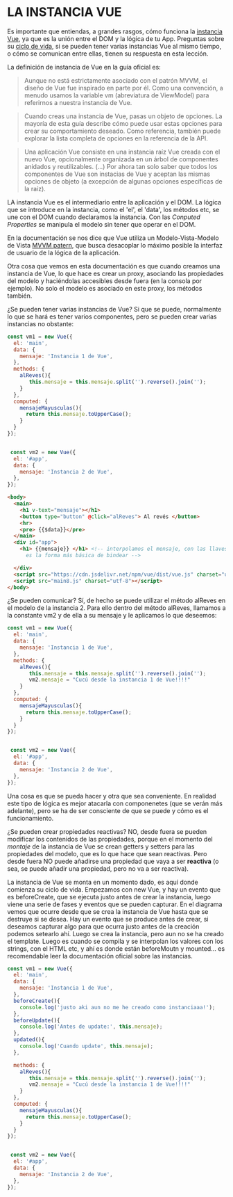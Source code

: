 # LA INSTANCIA VUE


Es importante que entiendas, a grandes rasgos, cómo funciona la [instancia Vue](https://vuejs.org/v2/guide/instance.html), ya que es la unión entre el DOM y la lógica de tu App. Preguntas sobre su [ciclo de vida](https://vuejs.org/v2/guide/instance.html#Lifecycle-Diagram), si se pueden tener varias instancias Vue al mismo tiempo, o cómo se comunican entre ellas, tienen su respuesta en esta lección.

La definición de instancia de Vue en la guía oficial es:
>Aunque no está estrictamente asociado con el patrón MVVM, el diseño de Vue fue inspirado en parte por él. Como una convención, a menudo usamos la variable vm (abreviatura de ViewModel) para referirnos a nuestra instancia de Vue.

>Cuando creas una instancia de Vue, pasas un objeto de opciones. La mayoría de esta guía describe cómo puede usar estas opciones para crear su comportamiento deseado. Como referencia, también puede explorar la lista completa de opciones en la referencia de la API.

>Una aplicación Vue consiste en una instancia raíz Vue creada con el nuevo Vue, opcionalmente organizada en un árbol de componentes anidados y reutilizables. (...) Por ahora tan solo saber que todos los componentes de Vue son instacias de Vue y aceptan las mismas opciones de objeto (a excepción de algunas opciones específicas de la raíz).

 LA instancia Vue es el intermediario entre la aplicación y el DOM. La lógica que se introduce en la instancia, como el 'el', el 'data', los métodos etc, se une con el DOM cuando declaramos la instancia. Con las *Conputed Properties* se manipula el modelo sin tener que operar en el DOM.

 En la documentación se nos dice que Vue utiliza un Modelo-Vista-Modelo de Vista [MVVM patern](https://es.wikipedia.org/wiki/Modelo%E2%80%93vista%E2%80%93modelo_de_vista), que busca desacoplar lo máximo posible la interfaz de usuario de la lógica de la aplicación.

 Otra cosa que vemos en esta documentación es que cuando creamos una instancia de Vue, lo que hace es crear un proxy, asociando las propiedades del modelo y haciéndolas accesibles desde fuera (en la consola por ejemplo).
 No solo el modelo es asociado en este proxy, los métodos también.

 ¿Se pueden tener varias instancias de Vue? Si que se puede, normalmente lo que se hará es tener varios componentes, pero se pueden crear varias instancias no obstante:

```javascript
const vm1 = new Vue({
  el: 'main',
  data: {
    mensaje: 'Instancia 1 de Vue',
  },
  methods: {
    alReves(){
       this.mensaje = this.mensaje.split('').reverse().join('');
    }
  },
  computed: {
    mensajeMayusculas(){
      return this.mensaje.toUpperCase();
    }
  }
});


 const vm2 = new Vue({
  el: '#app',
  data: {
    mensaje: 'Instancia 2 de Vue',
  },
});

```


```html
<body>
  <main>
    <h1 v-text="mensaje"></h1>
    <button type="button" @click="alReves"> Al revés </button>
    <hr>
    <pre> {{$data}}</pre>
  </main>
  <div id="app">
    <h1> {{mensaje}} </h1> <!-- interpolamos el mensaje, con las llaves
      es la forma más básica de bindear -->

  </div>
  <script src="https://cdn.jsdelivr.net/npm/vue/dist/vue.js" charset="utf-8"></script>
  <script src="main8.js" charset="utf-8"></script>
</body>
```
¿Se pueden comunicar? Sí, de hecho se puede utilizar el método alReves en el modelo de la instancia 2. Para ello dentro del método alReves, llamamos a la constante vm2 y de ella a su mensaje y le aplicamos lo que deseemos:
```javascript
const vm1 = new Vue({
  el: 'main',
  data: {
    mensaje: 'Instancia 1 de Vue',
  },
  methods: {
    alReves(){
       this.mensaje = this.mensaje.split('').reverse().join('');
       vm2.mensaje = "Cucú desde la instancia 1 de Vue!!!!"
    }
  },
  computed: {
    mensajeMayusculas(){
      return this.mensaje.toUpperCase();
    }
  }
});


 const vm2 = new Vue({
  el: '#app',
  data: {
    mensaje: 'Instancia 2 de Vue',
  },
});
```
  Una cosa es que se pueda hacer y otra que sea conveniente. En realidad este tipo de lógica es mejor atacarla con componenetes (que se verán más adelante), pero se ha de ser consciente de que se puede y cómo es el funcionamiento.

  ¿Se pueden crear propiedades reactivas? NO, desde fuera se pueden modificar los contenidos de las propiedades, porque en el momento del *montaje* de la instancia de Vue se crean getters y setters para las propiedades del modelo, que es lo que hace que sean reactivas. Pero desde fuera NO puede añadirse una propiedad que vaya a ser **reactiva** (o sea, se puede añadir una propiedad, pero no va a ser reactiva).

  La instancia de Vue se monta en un momento dado, es aquí donde comienza su ciclo de vida. Empezamos con new Vue, y hay un evento que es beforeCreate, que se ejecuta justo antes de crear la instancia, luego viene una serie de fases y eventos que se pueden capturar. En el diagrama vemos que ocurre desde que se crea la instancia de Vue hasta que se destruye si se desea. Hay un evento que se produce antes de crear, si deseamos capturar algo para que ocurra justo antes de la creación podemos setearlo ahí.
  Luego se crea la instancia, pero aun no se ha creado el template. Luego es cuando se compila y se interpolan los valores con los strings, con el HTML etc, y ahí es donde están beforeMoutn y mounted... es recomendable leer la documentación oficial sobre las instancias.

  ```javascript
  const vm1 = new Vue({
    el: 'main',
    data: {
      mensaje: 'Instancia 1 de Vue',
    },
    beforeCreate(){
      console.log('justo aki aun no me he creado como instanciaaa!');
    },
    beforeUpdate(){
      console.log('Antes de update:', this.mensaje);
    },
    updated(){
      console.log('Cuando update', this.mensaje);
    },

    methods: {
      alReves(){
         this.mensaje = this.mensaje.split('').reverse().join('');
         vm2.mensaje = "Cucú desde la instancia 1 de Vue!!!!"
      }
    },
    computed: {
      mensajeMayusculas(){
        return this.mensaje.toUpperCase();
      }
    }
  });


   const vm2 = new Vue({
    el: '#app',
    data: {
      mensaje: 'Instancia 2 de Vue',
    },
  });
  ```
